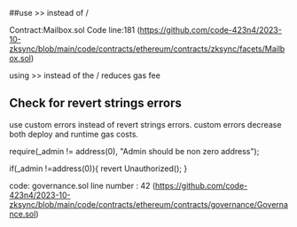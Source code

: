 ##use >> instead of /

Contract:Mailbox.sol
Code line:181
(https://github.com/code-423n4/2023-10-zksync/blob/main/code/contracts/ethereum/contracts/zksync/facets/Mailbox.sol)

using >> instead of the / reduces gas fee

## Check for revert strings errors
use custom errors instead of revert strings errors.
custom errors decrease both deploy and runtime gas costs.

 require(_admin != address(0), "Admin should be non zero address");

if(_admin !=address(0)){
revert Unauthorized();
}

code: governance.sol
line number : 42
(https://github.com/code-423n4/2023-10-zksync/blob/main/code/contracts/ethereum/contracts/governance/Governance.sol)